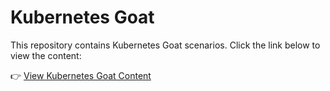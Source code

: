 # Kubernetes Goat

This repository contains Kubernetes Goat scenarios. Click the link below to view the content:

👉 [View Kubernetes Goat Content](kubegoat.md)
